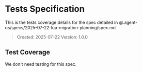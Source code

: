# Tests Specification

This is the tests coverage details for the spec detailed in @.agent-os/specs/2025-07-22-lua-migration-planning/spec.md

> Created: 2025-07-22
> Version: 1.0.0

## Test Coverage

We don't need testing for this spec.

